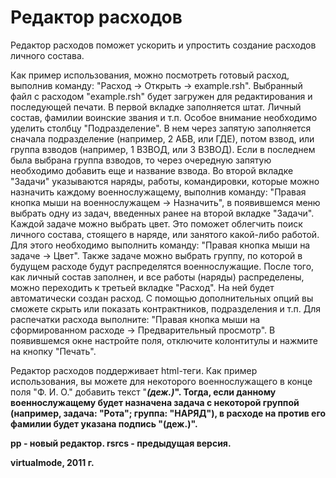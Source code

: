 # Редактор расходов
  Редактор расходов поможет ускорить и упростить создание расходов личного состава.

  Как пример использования, можно посмотреть готовый расход, выполнив команду:
"Расход -> Открыть -> example.rsh". Выбранный файл с расходом
"example.rsh" будет загружен для редактирования и последующей печати.
  В первой вкладке заполняется штат. Личный состав, фамилии воинские звания и т.п.
Особое внимание необходимо уделить столбцу "Подразделение". В нем через запятую
заполняется сначала подразделение (например, 2 АБВ, или ГДЕ), потом взвод, или
группа взводов (например, 1 ВЗВОД, или 3 ВЗВОД). Если в последнем была выбрана
группа взводов, то через очередную запятую необходимо добавить еще и название взвода.
  Во второй вкладке "Задачи" указываются наряды, работы, командировки, которые можно
назначить каждому военнослужащему, выполнив команду: "Правая кнопка мыши на
военнослужащем -> Назначить", в появившемся меню выбрать одну из задач, введенных
ранее на второй вкладке "Задачи". Каждой задаче можно выбрать цвет. Это поможет
облегчить поиск личного состава, стоящего в наряде, или занятого какой-либо
работой. Для этого необходимо выполнить команду: "Правая кнопка мыши на задаче -> Цвет".
Также задаче можно выбрать группу, по которой в будущем расходе будут распределятся
военнослужащие.
  После того, как личный состав заполнен, и все работы (наряды) распределены, можно
переходить к третьей вкладке "Расход". На ней будет автоматически создан расход.
С помощью дополнительных опций вы сможете скрыть или показать контрактников,
подразделения и т.п.
  Для распечатки расхода выполните: "Правая кнопка мыши на сформированном расходе ->
Предварительный просмотр". В появившемся окне настройте поля, отключите колонтитулы и
нажмите на кнопку "Печать".

  Редактор расходов поддерживает html-теги. Как пример использования, вы можете для
некоторого военнослужащего в конце поля "Ф. И. О." добавить текст
"<strong><i>(деж.)</i><strong>". Тогда, если данному военнослужащему будет назначена задача
с некоторой группой (например, задача: "Рота"; группа: "НАРЯД"), в расходе на против его
фамилии будет указана подпись "(деж.)".

pp - новый редактор.
rsrcs - предыдущая версия.

virtualmode, 2011 г.
